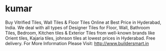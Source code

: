 # kumar
 Buy Vitrified Tiles, Wall Tiles &amp; Floor Tiles Online at Best Price in Hyderabad, India. We deal with all types of Designer Tiles for Floor, Wall, Bathroom Tiles, Bedroom, Kitchen tiles &amp; Exterior Tiles from well-known brands like Orient tiles, Kajaria tiles, johnson tiles at lowest prices in Hyderabad. Free delivery.
For More Information Please Visit:  http://www.buildersmart.in

